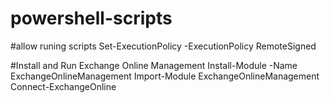 # powershell-scripts
#allow runing scripts
Set-ExecutionPolicy -ExecutionPolicy RemoteSigned

#Install and Run Exchange Online Management
Install-Module -Name ExchangeOnlineManagement
Import-Module ExchangeOnlineManagement
Connect-ExchangeOnline
